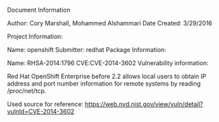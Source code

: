 Document Information

Author: Cory Marshall, Mohammed Alshammari
Date Created: 3/29/2016

Project Information:

Name:  openshift
Submitter: redhat
Package Information: 

Name: RHSA-2014:1796
CVE:CVE-2014-3602
Vulnerability information:

Red Hat OpenShift Enterprise before 2.2 allows local users to obtain IP address and port number information for
remote systems by reading /proc/net/tcp.

Used source for reference: https://web.nvd.nist.gov/view/vuln/detail?vulnId=CVE-2014-3602


